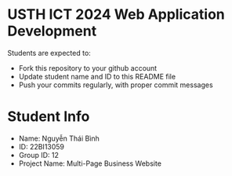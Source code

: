 USTH ICT 2024 Web Application Development
=====================================================

Students are expected to:

* Fork this repository to your github account
* Update student name and ID to this README file
* Push your commits regularly, with proper commit messages

Student Info
=======================

* Name: Nguyễn Thái Bình
* ID: 22BI13059
* Group ID: 12
* Project Name: Multi-Page Business Website
